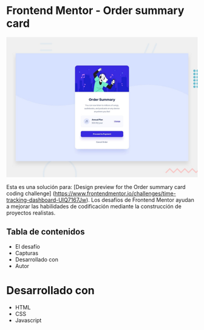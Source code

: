 # Frontend Mentor - Order summary card

![Design preview for the Order summary card coding challenge](./design/desktop-preview.jpg)

Esta es una solución para: [Design preview for the Order summary card coding challenge] (https://www.frontendmentor.io/challenges/time-tracking-dashboard-UIQ7167Jw). Los desafíos de Frontend Mentor ayudan a mejorar las habilidades de codificación mediante la construcción de proyectos realistas.

## Tabla de contenidos
- El desafío
- Capturas
- Desarrollado con
- Autor

# Desarrollado con
- HTML
- CSS
- Javascript

